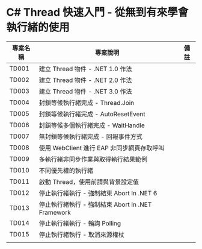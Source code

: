 # C# Thread 快速入門 - 從無到有來學會執行緒的使用

|專案名稱|專案說明|備註|
|-|-|-|
|TD001|建立 Thread 物件 - .NET 1.0 作法||
|TD002|建立 Thread 物件 - .NET 2.0 作法||
|TD003|建立 Thread 物件 - .NET 3.0 作法||
|TD004|封鎖等候執行緒完成 - Thread.Join||
|TD005|封鎖等候執行緒完成 - AutoResetEvent||
|TD006|封鎖等候多個執行緒完成 - WaitHandle||
|TD007|無封鎖等候執行緒完成 - 回報事件方式||
|TD008|使用 WebClient 進行 EAP 非同步網頁存取呼叫||
|TD009|多執行緒非同步作業與取得執行結果範例||
|TD010|不同優先權的執行緒||
|TD011|啟動 Thread，使用前請與背景設定值||
|TD012|停止執行緒執行 - 強制結束 Abort In .NET 6||
|TD013|停止執行緒執行 - 強制結束 Abort In .NET Framework|||
|TD014|停止執行緒執行 - 輪詢 Polling||
|TD015|停止執行緒執行 - 取消來源權杖||
||||


